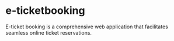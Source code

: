 # e-ticketbooking
E-ticket booking is a comprehensive web application that facilitates seamless online ticket reservations.
